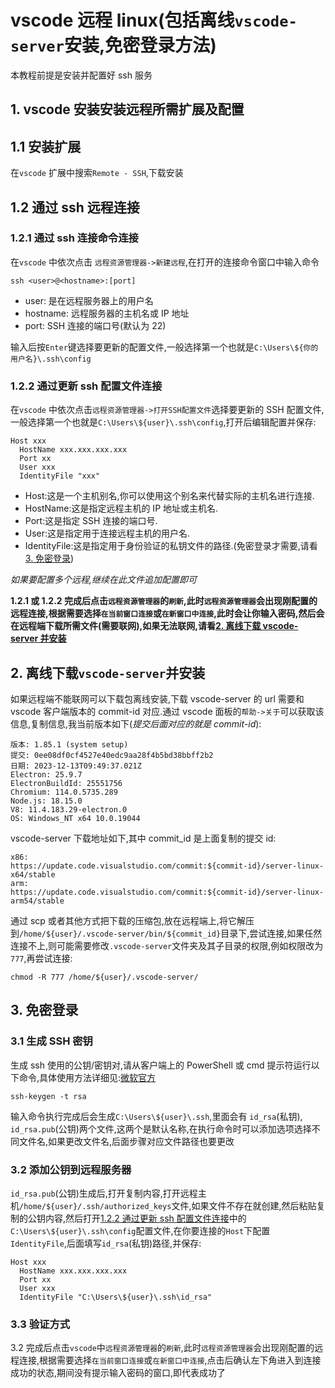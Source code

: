 <!-- @format -->

# vscode 远程 linux(包括离线`vscode-server`安装,免密登录方法)

本教程前提是安装并配置好 ssh 服务

## 1. vscode 安装安装远程所需扩展及配置

## 1.1 安装扩展

在`vscode` 扩展中搜索`Remote - SSH`,下载安装

## 1.2 通过 ssh 远程连接

### 1.2.1 通过 ssh 连接命令连接

在`vscode` 中依次点击 `远程资源管理器->新建远程`,在打开的连接命令窗口中输入命令

```shell
ssh <user>@<hostname>:[port]
```

-   user: 是在远程服务器上的用户名
-   hostname: 远程服务器的主机名或 IP 地址
-   port: SSH 连接的端口号(默认为 22)

输入后按`Enter`键选择要更新的配置文件,一般选择第一个也就是`C:\Users\${你的用户名}\.ssh\config`

### 1.2.2 通过更新 ssh 配置文件连接

在`vscode` 中依次点击`远程资源管理器->打开SSH配置文件`选择要更新的 SSH 配置文件,一般选择第一个也就是`C:\Users\${user}\.ssh\config`,打开后编辑配置并保存:

```
Host xxx
  HostName xxx.xxx.xxx.xxx
  Port xx
  User xxx
  IdentityFile "xxx"
```

-   Host:这是一个主机别名,你可以使用这个别名来代替实际的主机名进行连接.
-   HostName:这是指定远程主机的 IP 地址或主机名.
-   Port:这是指定 SSH 连接的端口号.
-   User:这是指定用于连接远程主机的用户名.
-   IdentityFile:这是指定用于身份验证的私钥文件的路径.(免密登录才需要,请看[3. 免密登录](#3-免密登录))

_如果要配置多个远程,继续在此文件追加配置即可_

**1.2.1 或 1.2.2 完成后点击`远程资源管理器`的`刷新`,此时`远程资源管理器`会出现刚配置的远程连接,根据需要选择`在当前窗口连接`或`在新窗口中连接`,此时会让你输入密码,然后会在远程端下载所需文件(需要联网),如果无法联网,请看[2. 离线下载 vscode-server 并安装](#2-离线下载vscode-server并安装)**

## 2. 离线下载`vscode-server`并安装

如果远程端不能联网可以下载包离线安装,下载 vscode-server 的 url 需要和 vscode 客户端版本的 commit-id 对应.通过 vscode 面板的`帮助->关于`可以获取该信息,复制信息,我当前版本如下(_提交后面对应的就是 commit-id_):

```
版本: 1.85.1 (system setup)
提交: 0ee08df0cf4527e40edc9aa28f4b5bd38bbff2b2
日期: 2023-12-13T09:49:37.021Z
Electron: 25.9.7
ElectronBuildId: 25551756
Chromium: 114.0.5735.289
Node.js: 18.15.0
V8: 11.4.183.29-electron.0
OS: Windows_NT x64 10.0.19044
```

vscode-server 下载地址如下,其中 commit_id 是上面复制的提交 id:

```
x86:
https://update.code.visualstudio.com/commit:${commit-id}/server-linux-x64/stable
arm:
https://update.code.visualstudio.com/commit:${commit-id}/server-linux-arm54/stable
```

通过 scp 或者其他方式把下载的压缩包,放在远程端上,将它解压到`/home/${user}/.vscode-server/bin/${commit_id}`目录下,尝试连接,如果任然连接不上,则可能需要修改`.vscode-server`文件夹及其子目录的权限,例如权限改为`777`,再尝试连接:

```shell
chmod -R 777 /home/${user}/.vscode-server/
```

## 3. 免密登录

### 3.1 生成 SSH 密钥

生成 ssh 使用的公钥/密钥对,请从客户端上的 PowerShell 或 cmd 提示符运行以下命令,具体使用方法详细见:[微软官方](https://learn.microsoft.com/zh-cn/windows-server/administration/openssh/openssh_keymanagement#user-key-generation)

```shell
ssh-keygen -t rsa
```

输入命令执行完成后会生成`C:\Users\${user}\.ssh`,里面会有 `id_rsa`(私钥),
`id_rsa.pub`(公钥)两个文件,这两个是默认名称,在执行命令时可以添加选项选择不同文件名,如果更改文件名,后面步骤对应文件路径也要更改

### 3.2 添加公钥到远程服务器

`id_rsa.pub`(公钥)生成后,打开复制内容,打开远程主机`/home/${user}/.ssh/authorized_keys`文件,如果文件不存在就创建,然后粘贴复制的公钥内容,然后打开[1.2.2 通过更新 ssh 配置文件连接](#122-通过更新-ssh-配置文件连接)中的`C:\Users\${user}\.ssh\config`配置文件,在你要连接的`Host`下配置`IdentityFile`,后面填写`id_rsa`(私钥)路径,并保存:

```
Host xxx
  HostName xxx.xxx.xxx.xxx
  Port xx
  User xxx
  IdentityFile "C:\Users\${user}\.ssh\id_rsa"
```

### 3.3 验证方式

3.2 完成后点击`vscode`中`远程资源管理器`的`刷新`,此时`远程资源管理器`会出现刚配置的远程连接,根据需要选择`在当前窗口连接`或`在新窗口中连接`,点击后确认左下角进入到连接成功的状态,期间没有提示输入密码的窗口,即代表成功了
